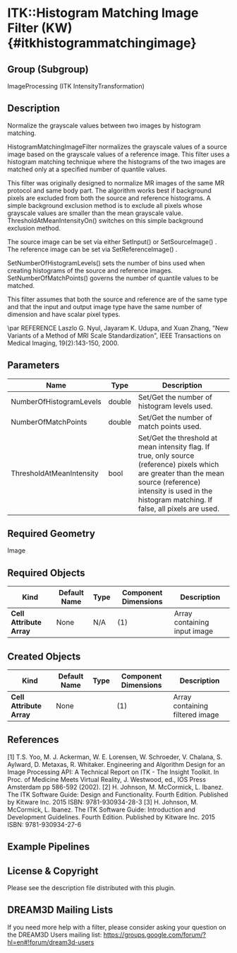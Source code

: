 ITK::Histogram Matching Image Filter (KW) {#itkhistogrammatchingimage}
=========================

## Group (Subgroup) ##

ImageProcessing (ITK IntensityTransformation)

## Description ##

Normalize the grayscale values between two images by histogram matching.

HistogramMatchingImageFilter normalizes the grayscale values of a source image based on the grayscale values of a reference image. This filter uses a histogram matching technique where the histograms of the two images are matched only at a specified number of quantile values.

This filter was originally designed to normalize MR images of the same MR protocol and same body part. The algorithm works best if background pixels are excluded from both the source and reference histograms. A simple background exclusion method is to exclude all pixels whose grayscale values are smaller than the mean grayscale value. ThresholdAtMeanIntensityOn() switches on this simple background exclusion method.

The source image can be set via either SetInput() or SetSourceImage() . The reference image can be set via SetReferenceImage() .

SetNumberOfHistogramLevels() sets the number of bins used when creating histograms of the source and reference images. SetNumberOfMatchPoints() governs the number of quantile values to be matched.

This filter assumes that both the source and reference are of the same type and that the input and output image type have the same number of dimension and have scalar pixel types.

\par REFERENCE
Laszlo G. Nyul, Jayaram K. Udupa, and Xuan Zhang, "New Variants of a Method
of MRI Scale Standardization", IEEE Transactions on Medical Imaging, 19(2):143-150, 2000.

## Parameters ##

| Name | Type | Description |
|------|------|-------------|
| NumberOfHistogramLevels | double| Set/Get the number of histogram levels used. |
| NumberOfMatchPoints | double| Set/Get the number of match points used. |
| ThresholdAtMeanIntensity | bool| Set/Get the threshold at mean intensity flag. If true, only source (reference) pixels which are greater than the mean source (reference) intensity is used in the histogram matching. If false, all pixels are used. |


## Required Geometry ##

Image

## Required Objects ##

| Kind | Default Name | Type | Component Dimensions | Description |
|------|--------------|------|----------------------|-------------|
| **Cell Attribute Array** | None | N/A | (1)  | Array containing input image

## Created Objects ##

| Kind | Default Name | Type | Component Dimensions | Description |
|------|--------------|------|----------------------|-------------|
| **Cell Attribute Array** | None |  | (1)  | Array containing filtered image

## References ##

[1] T.S. Yoo, M. J. Ackerman, W. E. Lorensen, W. Schroeder, V. Chalana, S. Aylward, D. Metaxas, R. Whitaker. Engineering and Algorithm Design for an Image Processing API: A Technical Report on ITK - The Insight Toolkit. In Proc. of Medicine Meets Virtual Reality, J. Westwood, ed., IOS Press Amsterdam pp 586-592 (2002).
[2] H. Johnson, M. McCormick, L. Ibanez. The ITK Software Guide: Design and Functionality. Fourth Edition. Published by Kitware Inc. 2015 ISBN: 9781-930934-28-3
[3] H. Johnson, M. McCormick, L. Ibanez. The ITK Software Guide: Introduction and Development Guidelines. Fourth Edition. Published by Kitware Inc. 2015 ISBN: 9781-930934-27-6

## Example Pipelines ##



## License & Copyright ##

Please see the description file distributed with this plugin.

## DREAM3D Mailing Lists ##

If you need more help with a filter, please consider asking your question on the DREAM3D Users mailing list:
https://groups.google.com/forum/?hl=en#!forum/dream3d-users
